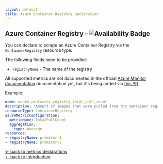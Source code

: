 ```yaml
---
layout: default
title: Azure Container Registry Declaration
---
```


## Azure Container Registry - ![Availability Badge](https://img.shields.io/badge/Available%20Starting-v1.0.0-green.svg)

You can declare to scrape an Azure Container Registry via the `ContainerRegistry`
resource type.

The following fields need to be provided:

- `registryName` - The name of the registry

All supported metrics are not documented in the official
[Azure Monitor documentation](https://docs.microsoft.com/en-us/azure/azure-monitor/platform/metrics-supported)
documentation yet, but it's being added via [this PR](https://github.com/MicrosoftDocs/azure-docs/pull/27991).

Example:

```yaml
name: azure_container_registry_total_pull_count
description: "Amount of images that were pulled from the container registry"
resourceType: ContainerRegistry
azureMetricConfiguration:
  metricName: TotalPullCount
  aggregation:
    type: Average
resources:
- registryName: promitor-1
- registryName: promitor-2
```

<!-- markdownlint-disable MD033 -->
[&larr; back to metrics declarations](/configuration/v1.x/metrics)<br />
[&larr; back to introduction](/)
<!-- markdownlint-enable -->
